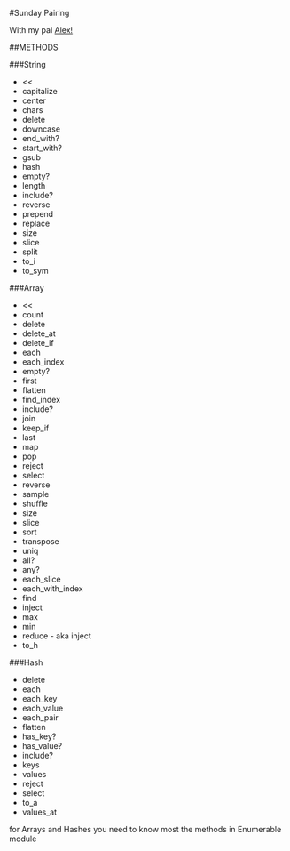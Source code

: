 #Sunday Pairing

With my pal [Alex!](https://github.com/BobRazoswki)

##METHODS

###String

* \<\<
* capitalize
* center
* chars
* delete
* downcase
* end_with?
* start_with?
* gsub
* hash
* empty?
* length
* include?
* reverse
* prepend
* replace
* size
* slice
* split
* to_i
* to_sym

###Array

* \<\<
* count
* delete
* delete_at
* delete_if
* each
* each_index
* empty?
* first
* flatten
* find_index
* include?
* join
* keep_if
* last
* map
* pop
* reject
* select
* reverse
* sample
* shuffle
* size
* slice
* sort
* transpose
* uniq
* all?
* any?
* each_slice
* each_with_index
* find
* inject
* max
* min
* reduce - aka inject
* to_h

###Hash

* delete
* each
* each_key
* each_value
* each_pair
* flatten
* has_key?
* has_value?
* include?
* keys
* values
* reject
* select
* to_a
* values_at

for Arrays and Hashes you need to know most the methods in Enumerable module